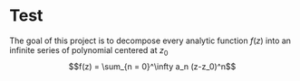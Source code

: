 # Test
The goal of this project is to decompose every analytic function $f(z)$ into an infinite series of polynomial centered at $z_0$
$$f(z) = \sum_{n = 0}^\infty a_n (z-z_0)^n$$
